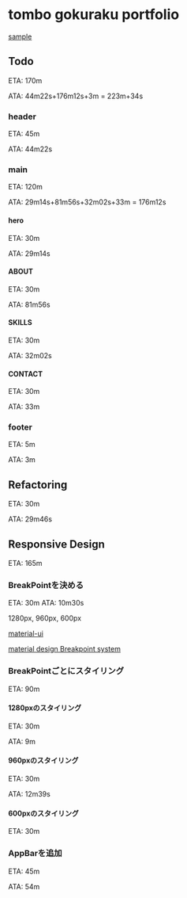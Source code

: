 # tombo gokuraku portfolio

[sample](https://tombo-gokuraku.github.io/portfolio/)

## Todo
ETA: 170m

ATA: 44m22s+176m12s+3m = 223m+34s

### header
ETA: 45m

ATA: 44m22s

### main
ETA: 120m

ATA: 29m14s+81m56s+32m02s+33m = 176m12s

#### hero
ETA: 30m

ATA: 29m14s

#### ABOUT
ETA: 30m

ATA: 81m56s

#### SKILLS
ETA: 30m

ATA: 32m02s

#### CONTACT
ETA: 30m

ATA: 33m

### footer
ETA: 5m

ATA: 3m

## Refactoring
ETA: 30m

ATA: 29m46s

## Responsive Design
ETA: 165m

### BreakPointを決める
ETA: 30m
ATA: 10m30s

1280px, 960px, 600px

[material-ui](https://material-ui.com/customization/breakpoints/)

[material design Breakpoint system](https://material.io/design/layout/responsive-layout-grid.html#breakpoints)

### BreakPointごとにスタイリング
ETA: 90m

#### 1280pxのスタイリング
ETA: 30m

ATA: 9m

#### 960pxのスタイリング
ETA: 30m

ATA: 12m39s

#### 600pxのスタイリング
ETA: 30m

### AppBarを追加
ETA: 45m

ATA: 54m
